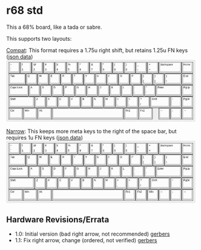 # r68 std #

This a 68% board, like a tada or sabre.

This supports two layouts:

[Compat](https://goo.gl/bRej9A): This format requires a 1.75u right shift, but retains 1.25u FN keys ([json data](compat.json))
![compat.png](compat.png "compatible style layout")

[Narrow](https://goo.gl/9U5wPm): This keeps more meta keys to the right of the space bar, but requires 1u FN keys ([json data](narrow.json))
![narrow.png](narrow.png "compatible style layout")

## Hardware Revisions/Errata ##

* 1.0: Initial version (bad right arrow, not recommended) [gerbers](https://storage.googleapis.com/rpedde-public-gerbers/r68-r1.0.zip)
* 1.1: Fix right arrow, change (ordered, not verified) [gerbers](https://storage.googleapis.com/rpedde-public-gerbers/r68-r1.1.zip)
